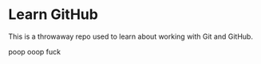 # Learn GitHub

This is a throwaway repo used to learn about working with Git and GitHub.

poop ooop fuck
